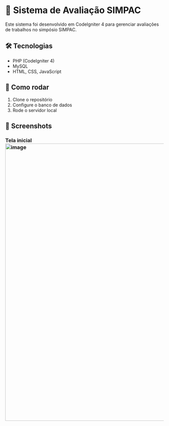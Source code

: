 # 🧩 Sistema de Avaliação SIMPAC

Este sistema foi desenvolvido em CodeIgniter 4 para gerenciar avaliações de trabalhos no simpósio SIMPAC.

## 🛠 Tecnologias
- PHP (CodeIgniter 4)
- MySQL
- HTML, CSS, JavaScript

## 🚀 Como rodar
1. Clone o repositório
2. Configure o banco de dados
3. Rode o servidor local

## 📸 Screenshots
### Tela inicial <img width="1905" height="880" alt="image" src="https://github.com/user-attachments/assets/bd77762a-3536-493f-99fb-756545b04fc3" />
